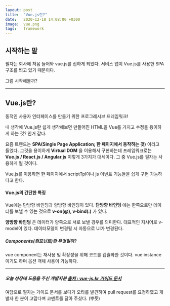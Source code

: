 ```yaml
---
layout: post
title:  "Vue.js란?"
date:   2020-12-18 14:08:00 +0300
image:  vue.png
tags:   framework
---
```



## 시작하는 말

필자는 회사에 처음 들어와 vue.js를 접하게 되었다. 서비스 앱이 Vue.js를 사용한 SPA 구조를 띄고 있기 때문이다.

그럼 시작해볼까?


***


## Vue.js란?

동적인 사용자 인터페이스를 만들기 위한 프로그레시브 프레임워크!


내 생각에 Vue.js란 쉽게 생각해보면 만들어진 HTML을 Vue를 가지고 수정을 용이하게 하는 것? 인거 같다.

요즘 트렌드는 __SPA(Single Page Application; 한 페이지에서 동작하는 것)__ 이라고 들었다. 
그것을 용이하게 __Virtual DOM__ 을 이용해서 구현하는데 프레임워크로는 __Vue.js / React.js / Angular.js__  이렇게 3가지가 대세이다. 
그 중 Vue.js를 필자는 사용하게 될 것이다.

Vue.js를 이용하면 한 페이지에서 scriptTpl이나 js 이벤트 기능들을 쉽게 구현 가능하다고 한다.

#### Vue.js의 간단한 특징

Vue에는 단방향 바인딩과 양방향 바인딩이 있다.
__단방향 바인딩__ 에는 한쪽으로만 데이터를 보낼 수 있는 것으로 __v-on(@), v-bind(:)__ 가 있다.

__양방향 바인딩__ 은 데이터가 양쪽으로 서로 보낼 경우를 의미한다. 대표적인 지시어로 v-model이 있다. 데이터모델이 변경될 시 자동으로 UI가 변경된다.

##### Components(컴포넌트)란 무엇일까?

vue component는 재사용 및 확장성을 위해 코드를 캡슐화한 것이다. vue instance이기도 하며 옵션 객체 사용이 가능하다.


***

##### 오늘 성장에 도움을 주신 개발자분 [출처 : vue-js.kr 가이드 문서](https://github.com/vuejs-kr/kr.vuejs.org)
여담으로 필자는 가이드 문서를 보다가 오타를 발견하여 pull request를 요청하였고 개발자 한 분이 고맙다며 코멘트를 달아 주셨다. (뿌듯)